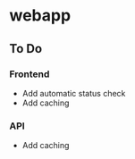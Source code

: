 # webapp

## To Do

### Frontend

* Add automatic status check
* Add caching

### API

* Add caching